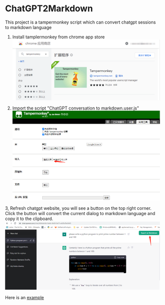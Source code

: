 # ChatGPT2Markdown
This project is a tampermonkey script which can convert chatgpt sessions to markdown language

1. Install tamplermonkey from chrome app store
![install tampermonkey](readme_config1.png)

2. Import the script "ChatGPT conversation to markdown.user.js"
![import the script](readme_config2.png)

3, Refresh chatgpt website, you will see a button on the top right corner. Click the button will convert the current dialog to markdown language and copy it to the clipboard.
![chatgpt GUI](readme_config3.png)


Here is an [example](https://github.com/crazyyao0/ChatGPT2Markdown/blob/main/examples/examples1.md)
